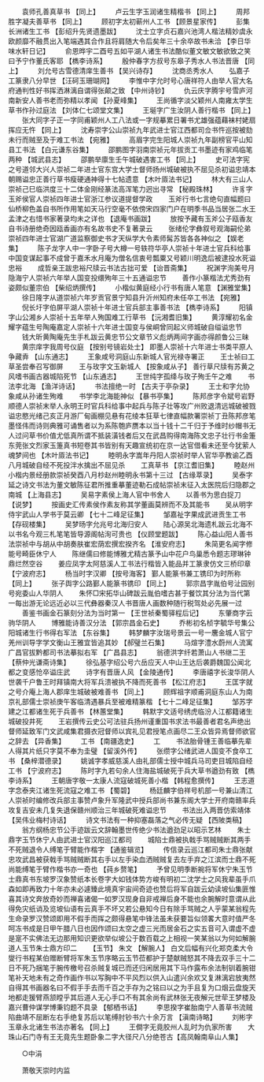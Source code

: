 <!-- { "loadSidebar": true } -->
　　袁师孔善真草书 【同上】 
　　卢云生字玉润诸生精楷书 【同上】 
　　周邦胜字凝夫善草书 【同上】 
　　顾初字太初蕲州人工书 【顾景星家传】 
　　彭集长洲诸生工书 【彭绍升先贤遗墨跋】 
　　沈士立字贞石嘉兴池湾人楷法精妙虞永欧颜靡不融贯出入笔端遇其合作且将肩随大令后矣年三十余卒故书未洽 【李日华味水轩日记】 
　　俞恩晔宇二酉号五如平湖人诸生书法酷似董文敏文敏欲致之笑曰予宁作董氏客耶 【檇李诗系】 
　　殷仲春字方叔号东皋子秀水人书法晋唐 【同上】 
　　刘允号古雪德清庠生善书 【吴兴诗存】 
　　沈商丞秀水人 
　　弘嘉子工篆隶八分早世 【汪砢玉珊瑚网】 
　　李惟中字允时号心唐祥符人由举人官大名府通判性好书挥洒淋漓自谓得张颠之致 【中州诗钞】 
　　仇云庆字腾宇号雪庐河南新安人善书老而弥精以孝闻 【孙夏峰集】 
　　王尚循字淡父颖州人南雍太学生草书作孙过庭法 【刘体仁七颂堂文集】 
　　王埏字广生汝阴人善行楷书 【同上】 
　　张大同字子正一字同甫颖州人工八法或一字规摹累日署书尤雄强蕴藉袜村姥扇挥应无忤 【同上】 
　　沈寿崇字公山崇祯九年武进士官江西都司佥书忤巡按被劾未行而贼至及于难工书法 【宛雅】 
　　高眉字完生阳城人崇祯九年副榜官平山知县工书法 【白元谦东谷集】 
　　邵鹏图字羽南崇祯元年拔贡工书墨迹有家鸡临笔两种 【城武县志】 
　　邵鹏举廪生壬午城破遇害工书 【同上】 
　　史可法字宪之号道邻大兴人崇祯二年进士官东宫大学士督师扬州城破被执不屈见杀初谥忠靖本朝赐谥忠正善行草书瘦硬通神得十七帖遗意 【木叶厱法书记】 
　　林大有三山人崇祯己巳临洪度三十二体金刚经篆法高浑笔力迥出寻常 【秘殿珠林】 
　　许豸字玉斧侯官人崇祯四年进士官浙江参议道提督学政 
　　玉斧行书七言绝句直幅题曰仙桥柳色盖自书所作用笔如天马行空毫不依傍宋四家门户在明季书品当居张二水王孟津之右惜书家著录均未之详也 【退庵书画跋】 
　　放按予藏有玉斧公子瓯香友自书诗册绝奇因瓯香画亦有名故书史不复著录云 
　　张绪伦字彝叙号观海嗣伦弟崇祯四年进士官湖广道监察御史书才天纵学大令素师髯苏皆各各神似之 【娱老集】 
　　陈子龙字人中一字卧子号大樽一号轶符华亭人崇祯十年进士官兵科给事中国变谋起事不成曾于嘉禾水月庵为僧名信衷号瓢粟又号颖川明逸后被逮投水死谥忠裕 
　　成哲亲王跋忠裕尺牍云书法古拙可爱 【诒晋斋集】 
　　祝渊字洵美号月隐海宁人崇祯六年举人国变投缳殉年三十五通谥忠节 
　　善作小篆楷法尤秀劲有姿颇似董宗伯 【柴绍炳撰传】 
　　小楷似黄庭经小行书有唐人笔意 【渊雅堂集】 
　　徐日隆字从道崇祯六年岁贡官景宁知县升沂州知府未任卒工书法 【宛雅】 
　　倪长圩字伯屏平湖人崇祯十年进士官兵部主事善书法 【檇李诗系】 
　　阳镇字山公湘乡人崇祯十五年举人殉国难工行草书 【沅湘耆旧集】 
　　黄淳耀初名金耀字蕴生号陶庵嘉定人崇祯十六年进士国变与侯峒曾同起义师城破自缢谥忠节 
　　钱大昕黄陶庵先生手札跋云黄忠节公文章节义彪炳两间字画亦得颜鲁公三昧 
　　黄宗庠字我周号仪庭 【按别号镜岩处士】 即墨人崇祯十六年进士书类平原人争藏弆 【山东通志】 
　　王象咸号洞庭山东新城人官光禄寺署正 
　　王士祯曰工草圣尝奉召写御屏 
　　王与玫字文玉新城人 【按象咸从子】 善行草尺牍有苏黄之风嗜书画古器城陷死节 【山东通志】 
　　王世纯字孤绛与玫子殉壬午之难 
　　书法李北海 【渔洋诗话】 
　　书法擅绝一时 【古夫于亭杂录】 
　　王士和字允协象咸从孙诸生殉难 
　　书学李北海能神似 【暴书亭集】 
　　陈邦彦字令斌号岩野顺德人崇祯末举人永明王时官兵科给事中起兵与陈子壮等攻广州败退清远城破被戮谥忠愍光绪己亥正月游厂甸画棚见悬有花绫本狂草七律直幅款署崇祯丁丑陈邦彦笔墨怪伟而诗则典雅可诵售者以为系陈匏庐赝本以当十钱十二千归于予维时纱帽书无人过问草书价值尤低真所谓不抵装潢钱者后又在武昌购得南海陈文忠子壮行书金箑东莞张文烈家玉箑真书短卷其书皆别有天趣宣统初在京一达官借看未还至今犹萦人魂梦间也 【木叶厱法书记】 
　　睦明永字嵩年丹阳人崇祯时举人官华亭教谕乙酉八月城破自经不死投泮水擒出不屈见杀 
　　工真草书 【京江耆旧集】 
　　睦赵州小楷内景经册款崇祯癸酉八月杪赵州睦明永书第十三过 【古缘萃录】 
　　吴泰字延之诗文书法为董文敏陈征君所推重摹董迹勒石成帖崇祯末征入太医院后归隐郡之南城 【上海县志】 
　　吴易字素侯上海人官中书舍人 
　　以善书为思白捉刀 【说梦】 
　　按画史汇传素侯作素友称其学董画莫辨而不及其能书 
　　吴从明字侍宇武山人学书于莫云卿 【七十二峰足征集】 
　　邹嘉祉字果成武进贡生工书 【存砚楼集】 
　　吴梦旸字允兆号北海归安人 
　　陆心源吴北海遗札跋云北海不以书名今观三札笔笔皆导源阁帖洵可贵也 【仪顾堂题跋】 
　　陈心益山阳人善书法崇祯中与胡从中胡奏肤崔宏荫宏撰宏揆齐名 【淮安府志】 
　　朱简更名闻字修能号畸臣休宁人 
　　陈继儒曰修能博雅尤精古篆予山中花户鸟巢悉令题志璆琳钟鼎烂然空谷 
　　姜应凤字太阿慈溪人工书法行楷皆入能品并工篆隶仿文三桥印章 【宁波府志】 
　　杨当时字汉卿 【按号海客】 鄞人能篆书兼工镌印为时所称 【同上】 
　　张子舆字公路鄞人能篆书镌印 【同上】 
　　郭宗昌字胤伯号沚园别号宛委山人华阴人 
　　朱怀□宋拓华山碑跋云胤伯嗜古甚于餐饮其分法为当代第一每出游无论远近必以三代彝器秦汉人书晋唐人画数种随行税驾处必先展一过 
　　善鉴书画金石篆刻分法为当时第一 【王世祯秦蜀驿程后记】 
　　东肇商字云驹华阴人 
　　博雅能诗善汉分法 【郭宗昌金石史】 
　　乔彬初名桢字毓华号集公阳城诸生行书得右军法 【东谷集】 
　　韩梦麟字汝瑞号景云一号一麐金城人官宁羌州训导字学文衡山王雅宜皆追其妙 【郝璧兰石集】 
　　马煊字澧水蔚州人流寓广昌官拔黔都司书法摹拟右军 【广昌县志】 
　　翁德洪字纤若萧山人书继二王 【蔡仲光谦斋诗集】 
　　徐弘基字绍公号六岳应天人中山王达后袭爵魏国公闻北都之变感怆卒谥庄武 
　　诗字有晋唐人风 【金陵通传】 
　　李唐禧字长浚华阴人世袭千户鲁王时拜镇南大将军兵溃被执不降而死善书 【松江府志】 
　　王匡字就之号介庵上海人郡庠生城破被难善书 【同上】 
　　顾辉祖字顺甫洞庭东山人为南京礼部儒士崇祯庚午客临清遇暴兵至被难精篆楷 【七十二峰足征集】 
　　邹苏字建之江都诸生死于兵善书 【林蕙堂集】 
　　韩默字文适号绣虎临汾人江都籍诸生城破投井死 
　　王岩撰传云史公可法驻兵扬州谨重国书求法书最善者君名声绝出督师延致军门文武咸集君摄衣冠督师以宾礼见君授笔点画尽二王众皆异焉督师欲官之辞去 【异香集】 
　　工书 【南疆逸史】 
　　工 
　　书法胎骨锺王善临摹先辈人得其片纸只字莫不奉为圭璧 【留溪外传】 
　　张缵字公绪武进人国变不食卒工书 【桑梓潜德录】 
　　姚诚字孝威慈溪人由礼部儒士授中城兵马司吏目城陷自经工书 【宁波府志】 
　　陈时字九若句余人住海盐城破死于兵大草书遒劲有致 【檇李诗系】 
　　王朝唐字敬一太康人流寇破城死善小楷 【韩程愈撰传】 
　　王志道字念泰夹江诸生死流寇之难工书 【蜀碧】 
　　杨廷麟字伯祥号机部一号兼山清江人崇祯时编修改兵部主事赞卢象升军隆武中授兵部尚书兼东阁大学士开府南赣率兵攻复吉安未几复失退保赣州顺治三年城破死难谥忠节 
　　书法出入两晋仿索靖体 【吴伟业梅村诗话】 
　　诗文书法有一种抑塞磊落之气必传无疑 【西陂类稿】 
　　翁方纲杨忠节公手迹跋云文辞翰墨世传绝少书法遒劲足以昭示艺林 
　　朱士鼎字玉节休宁人由武进士官汉阳巡江都司 
　　城陷士鼎被执戟手骂贼贼断其两手不死贼退令人缚笔于臂能作楷字 【通鉴辑览】 
　　传信录云巡江都司朱士鼎张献忠攻武昌被获戟手骂贼贼断其右手以左手染血洒贼贼复去左手弃之江滨而士鼎不死尚能缚笔于臂作楷书亦一奇也 【莼乡赘笔】 
　　予曾见明季断捥将军休宁朱玉节士鼎真书东坡罗汉象赞纸本长卷字大如钱体势方峻有明初二沈学士之风我辈虽手爪森如即再致力十年亦未必遽臻此境真宇宙间奇迹也赞后将军自跋云幼读坡仙集匪惟喜其诗文奔放奇妙而禅喜诸偈一如罗汉现身自非戒禅后身不能也余腕解时意谓从此得免灾纸诮及览坡仙语有云真手不坏又若公悬知今日有除手骂贼之人乎蒙某翁程先生命录罗汉赞颂即用不假手而挥之颇得悬笔中锋法虽未获要旨似领畧大意时值严冬呵冻书成是日甲午腊八日也因作颂曰太空之虚三光而居金石之实五音可入谓虚不虚是寔不实佛法无边那用知识更欲举似坡公于数百载之上相视一笑某翁以为何如解腕道人玉节朱士鼎方印二 
　　【玉节】 朱文 【解腕人】 白文后幅有兴化郑克柔大令燮行书程某伯赠断臂将军朱玉节序略云玉节莅都护于楚献贼怒其不降去双手三十二日不死乃捆笔于腕传檄号召杀贼复城已而还归闲居用其下马作露布余法制钏着腕钳笔补天地未有之奇作画作书以写胸中不平风烈以供入山遣兴余欢又复淋漓宕放夷然自得其书画器名曰不假手手去而千百之手存为之铭曰以之为手且复为口烟云盘旋天地都走猨臂燕颔瞠乎其后道人无心手口不有其余尚有武林张无夜解元世荦王梦楼及嘉兴曹仲谋学博秉钧题不具录 【郁栖书话】 
　　李思揆字崔胎南宁人善草书流贼陷曲靖不屈断左右手绝复苏后以笔缚肘钞书六十余万言 【滇南诗略】 
　　刘彬字玉章永北诸生书法亦著名 【同上】 
　　王僴字无竟胶州人乱时为仇家所害 
　　大珠山石门寺有王无竟先生题卧象二字大径尺八分绝苍古【高凤翰南阜山人集】 

　　○中涓 

　　萧敬天崇时内监 
